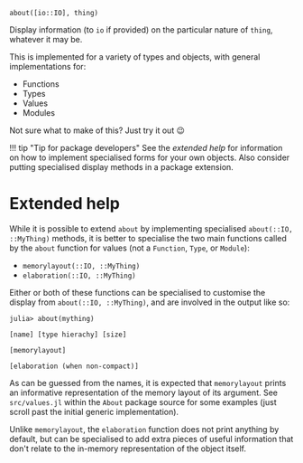 ```
about([io::IO], thing)
```

Display information (to `io` if provided) on the particular nature of `thing`, whatever it may be.

This is implemented for a variety of types and objects, with general implementations for:

  * Functions
  * Types
  * Values
  * Modules

Not sure what to make of this? Just try it out 😉

!!! tip "Tip for package developers"
    See the *extended help* for information on how to implement specialised forms for your own objects. Also consider putting specialised display methods in a package extension.


# Extended help

While it is possible to extend `about` by implementing specialised `about(::IO, ::MyThing)` methods, it is better to specialise the two main functions called by the `about` function for values (not a `Function`, `Type`, or `Module`):

  * `memorylayout(::IO, ::MyThing)`
  * `elaboration(::IO, ::MyThing)`

Either or both of these functions can be specialised to customise the display from `about(::IO, ::MyThing)`, and are involved in the output like so:

```julia-repl
julia> about(mything)

[name] [type hierachy] [size]

[memorylayout]

[elaboration (when non-compact)]
```

As can be guessed from the names, it is expected that `memorylayout` prints an informative representation of the memory layout of its argument. See `src/values.jl` within the `About` package source for some examples (just scroll past the initial generic implementation).

Unlike `memorylayout`, the `elaboration` function does not print anything by default, but can be specialised to add extra pieces of useful information that don't relate to the in-memory representation of the object itself.
